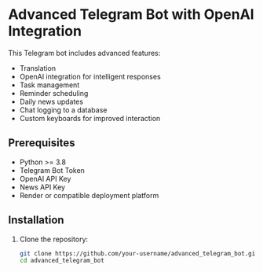# Advanced Telegram Bot with OpenAI Integration

This Telegram bot includes advanced features:
- Translation
- OpenAI integration for intelligent responses
- Task management
- Reminder scheduling
- Daily news updates
- Chat logging to a database
- Custom keyboards for improved interaction

## Prerequisites

- Python >= 3.8
- Telegram Bot Token
- OpenAI API Key
- News API Key
- Render or compatible deployment platform

## Installation

1. Clone the repository:
   ```bash
   git clone https://github.com/your-username/advanced_telegram_bot.git
   cd advanced_telegram_bot